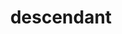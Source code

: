 ---
date:  ""
draft: false
title: "descendant"
short: "descendant"
thumb:
    image: "cover.jpg"
    anima: ""
    video: ""
layout: ""
weight: 12
lister: 4
format:
    media: "article"
    model: ""
    datum:
        data: ""
require:
    - prop: ""
      name: ""
      icon: ""
      desc: ""
metadata:
    index: false
    thumb: "cover.jpg"
    group: []
    author: ["Al Muhdil Karim"]
description: "Kombinator descendant membantu mengatur hubungan elemen css dengan struktur hierarki jelas."
---